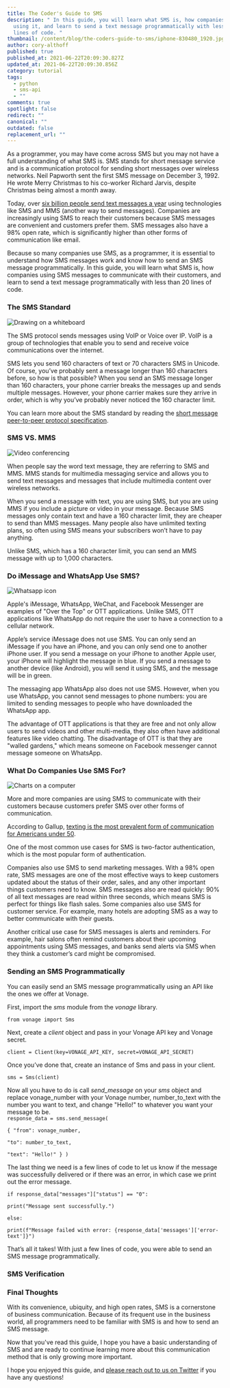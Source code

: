 ```yaml
---
title: The Coder's Guide to SMS
description: " In this guide, you will learn what SMS is, how companies are
  using it, and learn to send a text message programmatically with less than 20
  lines of code. "
thumbnail: /content/blog/the-coders-guide-to-sms/iphone-830480_1920.jpg
author: cory-althoff
published: true
published_at: 2021-06-22T20:09:30.827Z
updated_at: 2021-06-22T20:09:30.856Z
category: tutorial
tags:
  - python
  - sms-api
  - ""
comments: true
spotlight: false
redirect: ""
canonical: ""
outdated: false
replacement_url: ""
---
```

As a programmer, you may have come across SMS but you may not have a full understanding of what SMS is. SMS stands for short message service and is a communication protocol for sending short messages over wireless networks. Neil Papworth sent the first SMS message on December 3, 1992. He wrote Merry Christmas to his co-worker Richard Jarvis, despite Christmas being almost a month away. 

Today, over [six billion people send text messages a year](https://www.cnn.com/2012/12/03/tech/mobile/sms-text-message-20/index.html) using technologies like SMS and MMS (another way to send messages). Companies are increasingly using SMS to reach their customers because SMS messages are convenient and customers prefer them. SMS messages also have a 98% open rate, which is significantly higher than other forms of communication like email.

Because so many companies use SMS, as a programmer, it is essential to understand how SMS messages work and know how to send an SMS message programmatically. In this guide, you will learn what SMS is, how companies using SMS messages to communicate with their customers, and learn to send a text message programmatically with less than 20 lines of code. 

### The SMS Standard

![Drawing on a whiteboard](/content/blog/the-coders-guide-to-sms/mark-516279_640.jpg)

The SMS protocol sends messages using VoIP or Voice over IP. VoIP is a group of technologies that enable you to send and receive voice communications over the internet. 

SMS lets you send 160 characters of text or 70 characters SMS in Unicode. Of course, you’ve probably sent a message longer than 160 characters before, so how is that possible? When you send an SMS message longer than 160 characters, your phone carrier breaks the messages up and sends multiple messages. However, your phone carrier makes sure they arrive in order, which is why you’ve probably never noticed the 160 character limit. 

You can learn more about the SMS standard by reading the [short message peer-to-peer protocol specification](http://docs.nimta.com/smppv50.pdf).

### SMS VS. MMS

![Video conferencing](/content/blog/the-coders-guide-to-sms/video-conference-5167472_640.jpg)

When people say the word text message, they are referring to SMS and MMS. MMS stands for multimedia messaging service and allows you to send text messages and messages that include multimedia content over wireless networks. 

When you send a message with text, you are using SMS, but you are using MMS if you include a picture or video in your message. Because SMS messages only contain text and have a 160 character limit, they are cheaper to send than MMS messages. Many people also have unlimited texting plans, so often using SMS means your subscribers won’t have to pay anything. 

Unlike SMS, which has a 160 character limit, you can send an MMS message with up to 1,000 characters.

### Do iMessage and WhatsApp Use SMS?

![Whatsapp icon](/content/blog/the-coders-guide-to-sms/whatsapp-892926_640.jpg)

Apple's iMessage, WhatsApp, WeChat, and Facebook Messenger are examples of "Over the Top" or OTT applications. Unlike SMS, OTT applications like WhatsApp do not require the user to have a connection to a cellular network. 

Apple’s service iMessage does not use SMS. You can only send an iMessage if you have an iPhone, and you can only send one to another iPhone user. If you send a message on your iPhone to another Apple user, your iPhone will highlight the message in blue. If you send a message to another device (like Android), you will send it using SMS, and the message will be in green. 

The messaging app WhatsApp also does not use SMS. However, when you use WhatsApp, you cannot send messages to phone numbers: you are limited to sending messages to people who have downloaded the WhatsApp app. 

The advantage of OTT applications is that they are free and not only allow users to send videos and other multi-media, they also often have additional features like video chatting. The disadvantage of OTT is that they are "walled gardens," which means someone on Facebook messenger cannot message someone on WhatsApp.  

### What Do Companies Use SMS For? 

![Charts on a computer](/content/blog/the-coders-guide-to-sms/digital-marketing-1433427_640.jpg)

More and more companies are using SMS to communicate with their customers because customers prefer SMS over other forms of communication. 

According to Gallup, [texting is the most prevalent form of communication for Americans under 50](https://news.gallup.com/poll/179288/new-era-communication-americans.aspx).

One of the most common use cases for SMS is two-factor authentication, which is the most popular form of authentication. 

Companies also use SMS to send marketing messages. With a 98% open rate, SMS messages are one of the most effective ways to keep customers updated about the status of their order, sales, and any other important things customers need to know. SMS messages also are read quickly: 90% of all text messages are read within three seconds, which means SMS is perfect for things like flash sales. Some companies also use SMS for customer service. For example, many hotels are adopting SMS as a way to better communicate with their guests. 

Another critical use case for SMS messages is alerts and reminders. For example, hair salons often remind customers about their upcoming appointments using SMS messages, and banks send alerts via SMS when they think a customer’s card might be compromised. 

### Sending an SMS Programmatically

You can easily send an SMS message programmatically using an API like the ones we offer at Vonage. 

First, import the *sms* module from the *vonage* library.     

`from vonage import Sms`

Next, create a *client* object and pass in your Vonage API key and Vonage secret. 

`client = Client(key=VONAGE_API_KEY, secret=VONAGE_API_SECRET)`

Once you’ve done that, create an instance of Sms and pass in your client. 

`sms = Sms(client)`

Now all you have to do is call *send_message* on your *sms* object and replace vonage_number with your Vonage number, number_to_text with the number you want to text, and change "Hello!" to whatever you want your message to be. \
`response_data = sms.send_message(`

`{ "from": vonage_number,`

`"to": number_to_text,`

`"text": "Hello!" } )`

The last thing we need is a few lines of code to let us know if the message was successfully delivered or if there was an error, in which case we print out the error message.

`if response_data["messages"]["status"] == "0":`

`print("Message sent successfully.")`

`else:`

`print(f"Message failed with error: {response_data['messages']['error-text']}")`

That’s all it takes! With just a few lines of code, you were able to send an SMS message programmatically. 

### SMS Verification



### Final Thoughts

With its convenience, ubiquity, and high open rates, SMS is a cornerstone of business communication. Because of its frequent use in the business world, all programmers need to be familiar with SMS is and how to send an SMS message. 

Now that you've read this guide, I hope you have a basic understanding of SMS and are ready to continue learning more about this communication method that is only growing more important.

I hope you enjoyed this guide, and [please reach out to us on Twitter](https://twitter.com/VonageDev) if you have any questions!
